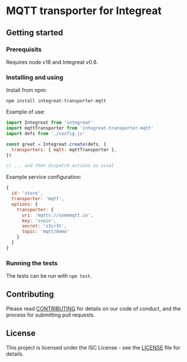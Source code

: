 # MQTT transporter for Integreat

## Getting started

### Prerequisits

Requires node v18 and Integreat v0.8.

### Installing and using

Install from npm:

```
npm install integreat-transporter-mqtt
```

Example of use:

```javascript
import Integreat from 'integreat'
import mqttTransporter from 'integreat-transporter-mqtt'
import defs from './config.js'

const great = Integreat.create(defs, {
  transporters: { mqtt: mqttTransporter },
})

// ... and then dispatch actions as usual
```

Example service configuration:

```javascript
{
  id: 'store',
  transporter: 'mqtt',
  options: {
    transporter: {
      uri: 'mqtts://somemqtt.io',
      key: 'svein',
      secret: 's3cr3t',
      topic: 'mqtt/demo'
    }
  }
}
```

### Running the tests

The tests can be run with `npm test`.

## Contributing

Please read
[CONTRIBUTING](https://github.com/integreat-io/integreat-transporter-mqtt/blob/master/CONTRIBUTING.md)
for details on our code of conduct, and the process for submitting pull
requests.

## License

This project is licensed under the ISC License - see the
[LICENSE](https://github.com/integreat-io/integreat-transporter-mqtt/blob/master/LICENSE)
file for details.
